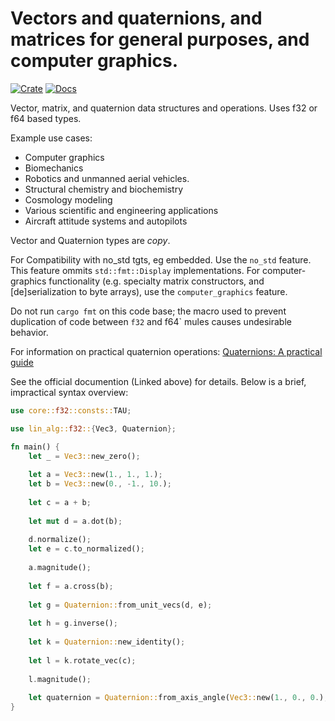 # Vectors and quaternions, and matrices for general purposes, and computer graphics. 

[![Crate](https://img.shields.io/crates/v/lin_alg.svg)](https://crates.io/crates/lin_alg)
[![Docs](https://docs.rs/lin_alg/badge.svg)](https://docs.rs/lin_alg)

Vector, matrix, and quaternion data structures and operations. Uses f32 or f64 based types.

Example use cases:

- Computer graphics
- Biomechanics
- Robotics and unmanned aerial vehicles.
- Structural chemistry and biochemistry
- Cosmology modeling
- Various scientific and engineering applications
- Aircraft attitude systems and autopilots

Vector and Quaternion types are *copy*.

For Compatibility with no_std tgts, eg embedded. Use the `no_std` feature. This feature ommits `std::fmt::Display` implementations. For computer-graphics
functionality (e.g. specialty matrix constructors, and [de]serialization to byte arrays), use the `computer_graphics` feature.

Do not run `cargo fmt` on this code base; the macro used to prevent duplication of code between `f32` and f64` mules causes undesirable behavior.

For information on practical quaternion operations: [Quaternions: A practical guide](https://www.anyleaf.org/blog/quaternions:-a-practical-guide)

See the official documention (Linked above) for details. Below is a brief, impractical syntax overview:

```rust
use core::f32::consts::TAU;

use lin_alg::f32::{Vec3, Quaternion};

fn main() {
    let _ = Vec3::new_zero();
    
    let a = Vec3::new(1., 1., 1.);
    let b = Vec3::new(0., -1., 10.);
    
    let c = a + b;
    
    let mut d = a.dot(b);
    
    d.normalize();
    let e = c.to_normalized();
    
    a.magnitude();
    
    let f = a.cross(b);
    
    let g = Quaternion::from_unit_vecs(d, e);
    
    let h = g.inverse();
    
    let k = Quaternion::new_identity();
    
    let l = k.rotate_vec(c);
    
    l.magnitude();
    
    let quaternion = Quaternion::from_axis_angle(Vec3::new(1., 0., 0.), TAU / 16.);
}

```